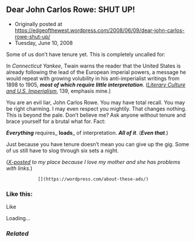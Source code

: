 ## Dear John Carlos Rowe: SHUT UP!

 * Originally posted at https://edgeofthewest.wordpress.com/2008/06/09/dear-john-carlos-rowe-shut-up/
 * Tuesday, June 10, 2008

Some of us don’t have tenure yet.  This is completely uncalled for:

In _Connecticut Yankee_, Twain warns the reader that the United States is already following the lead of the European imperial powers, a message he would repeat with growing volubility in his anti-imperialist writings from 1898 to 1905, **_most of which require little interpretation_**.  ([_Literary Culture and U.S. Imperialism_](http://www.amazon.com/exec/obidos/ASIN/0195131509/diesekoschmar-20), 139, emphasis mine.)

You are an evil liar, John Carlos Rowe.  You may have total recall.  You may be right charming.  I may even respect you mightily.  That changes nothing.  This is beyond the pale.  Don’t believe me?  Ask anyone without tenure and brace yourself for a brutal what for.  Fact:

_**Everything**_ requires_ **loads**_ of interpretation.  _**All of it**_.  (_**Even that**_.)

Just because you have tenure doesn’t mean you can give up the gig.  Some of us still have to slog through six sets a night.

(_[X-posted](http://acephalous.typepad.com/acephalous/2008/06/dear-john-carlo.html) to my place because I love my mother and she has problems with links._)

		

			

				[](https://wordpress.com/about-these-ads/)
				

					
				

			

		

### Like this:

Like

 
Loading...

[]()

### _Related_

